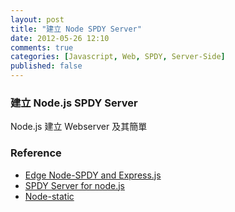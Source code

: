 ```yaml
---
layout: post
title: "建立 Node SPDY Server"
date: 2012-05-26 12:10
comments: true
categories: [Javascript, Web, SPDY, Server-Side]
published: false
---
```

### 建立 Node.js SPDY Server

Node.js 建立 Webserver 及其簡單

### Reference
* [Edge Node-SPDY and Express.js](http://japhr.blogspot.com/2012/04/edge-node-spdy-and-expressjs.html)
* [SPDY Server for node.js](https://github.com/indutny/node-spdy)
* [Node-static](https://github.com/cloudhead/node-static)
